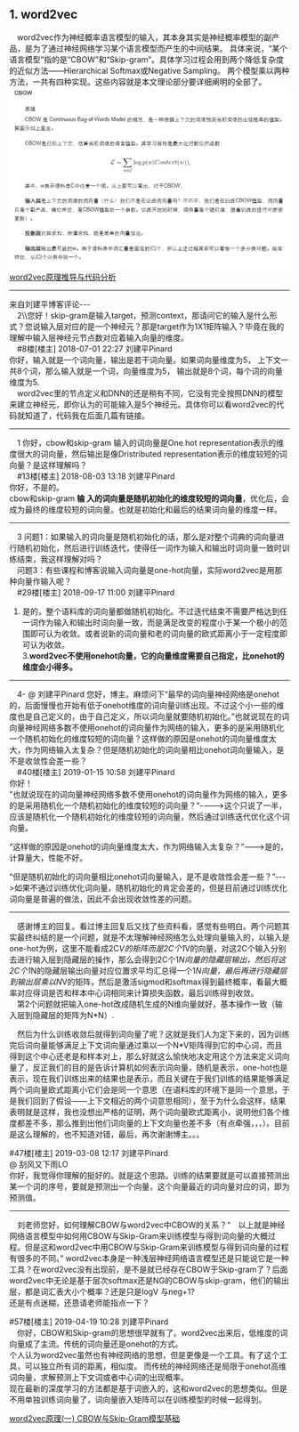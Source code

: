 ## 1. word2vec
&emsp;word2vec作为神经概率语言模型的输入，其本身其实是神经概率模型的副产品，是为了通过神经网络学习某个语言模型而产生的中间结果。
具体来说，“某个语言模型”指的是“CBOW”和“Skip-gram”。具体学习过程会用到两个降低复杂度的近似方法——Hierarchical Softmax或Negative Sampling。
两个模型乘以两种方法，一共有四种实现。这些内容就是本文理论部分要详细阐明的全部了。   
![CBOW](./images/CBOW.png)   
[word2vec原理推导与代码分析](http://www.hankcs.com/nlp/word2vec.html#h2-0)    
******    
来自刘建平博客评论---   
&emsp;2\\\您好！skip-gram是输入target，预测context，那请问它的输入是什么形式？您说输入层对应的是一个神经元？那是target作为1X1矩阵输入？毕竟在我的理解中输入层神经元节点数对应着输入向量的维度。  
&emsp;#8楼[楼主] 2018-07-01 22:27 刘建平Pinard    
你好，输入就是一个词向量，输出是若干词向量。如果词向量维度为5， 上下文一共8个词，那么输入就是一个词，向量维度为5， 输出就是8个词，每个词的向量维度为5.   
&emsp;word2vec里的节点定义和DNN的还是稍有不同，它没有完全按照DNN的模型来建立神经元，即你认为的可能输入是5个神经元。具体你可以看word2vec的代码就知道了，代码我在后面几篇有链接。   
******   
&emsp;1  你好，cbow和skip-gram 输入的词向量是One hot representation表示的维度很大的词向量，然后输出是像Dristributed representation表示的维度较短的词向量？是这样理解吗？     
&emsp;#13楼[楼主] 2018-08-03 13:18 刘建平Pinard    
你好，不是的。  
cbow和skip-gram **输 入的词向量是随机初始化的维度较短的词向量**，优化后，会成为最终的维度较短的词向量。也就是初始化和最后的结果词向量的维度一样。    
*******     
&emsp;3  问题1：如果输入的词向量是随机初始化的话，那么是对整个词典的词向量进行随机初始化，然后进行训练迭代，使得任一词作为输入和输出时词向量一致时训练结束，我这样理解对吗？   
&emsp;问题3：有些课程和博客说输入词向量是one-hot向量，实际word2vec是用那种向量作输入呢？    
&emsp;#29楼[楼主] 2018-09-17 11:00 刘建平Pinard     
1. 是的，整个语料库的词向量都做随机初始化。不过迭代结束不需要严格达到任一词作为输入和输出时词向量一致，而是满足改变的程度小于某一个极小的范围即可认为收敛。或者说新的词向量和老的词向量的欧式距离小于一定程度即可认为收敛。   
3.**word2vec不使用onehot向量，它的向量维度需要自己指定，比onehot的维度会小得多。**   
-----
&emsp;4- @ 刘建平Pinard
您好，博主。麻烦问下“最早的词向量神经网络是onehot的，后面慢慢也开始有低于onehot维度的词向量训练出现。不过这个小一些的维度也是自己定义的，由于自己定义，所以词向量就要随机初始化。”也就说现在的词向量神经网络多数不使用onehot的词向量作为网络的输入，更多的是采用随机化一个随机初始化的维度较短的词向量？这样做的原因是onehot的词向量维度太大，作为网络输入太复杂？但是随机初始化的词向量相比onehot词向量输入，是不是收敛性会差一些？        
&emsp;#40楼[楼主] 2019-01-15 10:58 刘建平Pinard   
你好！   
”也就说现在的词向量神经网络多数不使用onehot的词向量作为网络的输入，更多的是采用随机化一个随机初始化的维度较短的词向量？“---->这个只说了一半，应该是随机化一个随机初始化的维度较短的词向量，然后通过训练迭代优化这个词向量。   

“这样做的原因是onehot的词向量维度太大，作为网络输入太复杂？”--->是的，计算量大，性能不好。   

“但是随机初始化的词向量相比onehot词向量输入，是不是收敛性会差一些？”--->如果不通过训练优化词向量，随机初始化的肯定会差的，但是目前通过训练优化词向量是普遍的做法，因此不会出现收敛性差的问题。  
*****     
&emsp;感谢博主的回复。看过博主回复后又找了些资料看，感觉有些明白。两个问题其实最终纠结的是一个问题，就是不太理解神经网络怎么处理向量输入的，以输入是one-hot为例，这里不能看成2C*V的矩阵而是2C个1*V的向量，对这2C个输入分别去进行输入层到隐藏层的操作，那么会得到2C个1*N向量的隐藏层输出，然后将这2C个1*N的隐藏层输出向量对应位置求平均汇总得一个1*N向量，最后再进行隐藏层到输出层乘以N*V的矩阵，然后是激活sigmod和softmax得到最终概率，看最大概率对应得词是否和样本中心词相同来计算损失函数，最后训练得到收敛。   
&emsp;第2个问题就把输入one-hot改成随机生成的N维向量就好，基本操作一致（输入层到隐藏层的矩阵为N*N）.   
   
&emsp;然后为什么训练收敛后就得到词向量了呢？这就是我们人为定下来的，因为训练完后词向量能够满足上下文词向量通过乘以一个N*V矩阵得到它的中心词，而且得到这个中心还老是和样本对上，那么好就这么愉快地决定用这个方法来定义词向量了，反正我们的目的是告诉计算机如何表示词向量，随机是表示，one-hot也是表示，现在我们训练出来的结果也是表示，而且关键在于我们训练的结果能够满足两个词向量欧式距离小它们会是同一个意思（在语料库的环境下是同一个意思，于是我们回到了假设——上下文相近的两个词意思相同），至于为什么会这样，结果表明就是这样，我也没想出严格的证明，两个词向量欧式距离小，说明他们各个维度都差不多，那么推到出他们词向量的上下文向量也差不多（有点牵强，，，）。目前是这么理解的，也不知道对错，最后，再次谢谢博主。。。   

#47楼[楼主] 2019-03-08 12:17 刘建平Pinard   
@ 刮风又下雨LO   
你好，我觉得你理解的挺好的。就是这个思路。训练的结果要就是可以直接预测出某一个词的序号，要就是预测出一个向量，这个向量最近的词向量对应的词，即为预测值。  
*****   
&emsp;刘老师您好，如何理解CBOW与word2vec中CBOW的关系？“　以上就是神经网络语言模型中如何用CBOW与Skip-Gram来训练模型与得到词向量的大概过程。但是这和word2vec中用CBOW与Skip-Gram来训练模型与得到词向量的过程有很多的不同。” word2vec本身是一种浅层神经网络语言模型还是只能说它是一种工具？在word2vec没有出现前，是不是就已经存在CBOW于Skip-gram了？后面word2vec中无论是基于层次softmax还是NG的CBOW与skip-gram，他们的输出层，都是词汇表大小个概率？还是只是logV 与neg+1?   
还是有点迷糊，还恳请老师能指点一下？  
     
#57楼[楼主] 2019-04-19 10:28 刘建平Pinard   
&emsp;你好，CBOW和Skip-gram的思想很早就有了。word2vec出来后，低维度的词向量成了主流。传统的词向量还是onehot的方式。   
个人认为word2vec虽然也有神经网络的思想，但是更像是一个工具。有了这个工具，可以独立所有词的距离，相似度。
而传统的神经网络还是局限于onehot高维词向量，求解预测上下文词或者中心词的出现概率。    
现在最新的深度学习的方法都是基于词嵌入的，这和word2vec的思想类似。但是不用单独训练词向量了，词向量嵌入矩阵可以在训练模型的时候一起得到。   

[word2vec原理(一) CBOW与Skip-Gram模型基础 ](https://www.cnblogs.com/pinard/p/7160330.html#!comments)   
